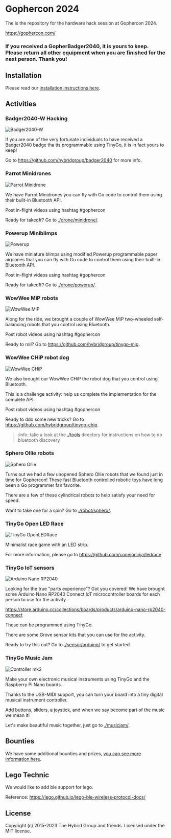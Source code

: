 # Gophercon 2024

The is the repository for the hardware hack session at Gophercon 2024.

https://gophercon.com/

### If you received a GopherBadger2040, it is yours to keep. Please return all other equipment when you are finished for the next person. Thank you!

## Installation

Please read our [installation instructions here](./INSTALL.md).

## Activities

### Badger2040-W Hacking

![Badger2040-W](./images/badger2040-w.webp)

If you are one of the very fortunate individuals to have received a Badger2040 badge tha tis programmable using TinyGo, it is in fact yours to keep!

Go to https://github.com/hybridgroup/badger2040 for more info.

### Parrot Minidrones

![Parrot Minidrone](./images/minidrone.jpg)

We have Parrot Minidrones you can fly with Go code to control them using their built-in Bluetooth API.

Post in-flight videos using hashtag #gophercon

Ready for takeoff? Go to [./drone/minidrone/](./drone/minidrone/).

### Powerup Miniblimps

![Powerup](images/powerup-balloon.jpg)

We have miniature blimps using modified Powerup programmable paper airplanes that you can fly with Go code to control them using their built-in Bluetooth API.

Post in-flight videos using hashtag #gophercon

Ready for takeoff? Go to [./drone/powerup/](./drone/powerup/).

### WowWee MiP robots

![WowWee MiP](./images/mip.png)

Along for the ride, we brought a couple of WowWee MiP two-wheeled self-balancing robots that you control using Bluetooth.

Post robot videos using hashtag #gophercon

Ready to roll? Go to https://github.com/hybridgroup/tinygo-mip.

### WowWee CHiP robot dog

![WowWee CHiP](./images/chip.jpg)

We also brought our WowWee CHiP the robot dog that you control using Bluetooth.

This is a challenge activity: help us complete the implementation for the complete API.

Post robot videos using hashtag #gophercon

Ready to ddo some new tricks? Go to https://github.com/hybridgroup/tinygo-chip.

> :info: take a look at the [./tools](./tools) directory for instructions on how to do bluetooth discovery

### Sphero Ollie robots

![Sphero Ollie](./images/ollie.jpg)

Turns out we had a few unopened Sphero Ollie robots that we found just in time for Gophercon! These fast Bluetooth controlled robotic toys have long been a Go programmer fan favorite.

There are a few of these cylindrical robots to help satisfy your need for speed.

Want to take one for a spin? Go to [./robot/sphero/](./robot/sphero/).

### TinyGo Open LED Race

![TinyGo OpenLEDRace](./images/ledrace-input2.gif)

Minimalist race game with an LED strip.

For more information, please go to https://github.com/conejoninja/ledrace

### TinyGo IoT sensors

![Arduino Nano RP2040](./sensor/arduino/assets/step6.jpg)

Looking for the true "parts experience"? Got you covered! We have brought some Arduino Nano RP2040 Connect IoT microcontroller boards for each person to use for the activity.

https://store.arduino.cc/collections/boards/products/arduino-nano-rp2040-connect

These can be programmed using TinyGo.

There are some Grove sensor kits that you can use for the activity.

Ready to try this out? Go to [./sensor/arduino/](./sensor/arduino/) to get started.

### TinyGo Music Jam

![Controller mk2](./images/music-mk2.jpg)

Make your own electronic musical instruments using TinyGo and the Raspberry Pi Nano boards.

Thanks to the USB-MIDI support, you can turn your board into a tiny digital musical instrument controller.

Add buttons, sliders, a joystick, and when we say become part of the music we mean it!

Let's make beautiful music together, just go to [./musicjam/](./musicjam/).

## Bounties

We have some additional bounties and prizes, [you can see more information here](./BOUNTIES.md).

## Lego Technic

We would like to add ble support for lego.

Reference:
https://lego.github.io/lego-ble-wireless-protocol-docs/

## License

Copyright (c) 2015-2023 The Hybrid Group and friends. Licensed under the MIT license.
